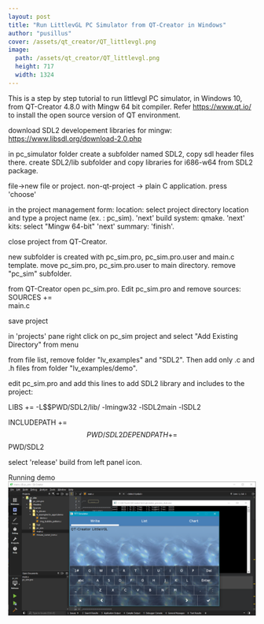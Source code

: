 ```yaml
---
layout: post
title: "Run LittlevGL PC Simulator from QT-Creator in Windows"
author: "pusillus"
cover: /assets/qt_creator/QT_littlevgl.png
image:
  path: /assets/qt_creator/QT_littlevgl.png
  height: 717
  width: 1324
---
```


This is a step by step tutorial to run littlevgl PC simulator, in Windows 10, from QT-Creator 4.8.0 with Mingw 64 bit compiler.
Refer https://www.qt.io/ to install the open source version of QT environment.


download SDL2 developement libraries for mingw:
https://www.libsdl.org/download-2.0.php

in pc_simulator folder create a subfolder named SDL2, copy sdl header files there.
create SDL2/lib subfolder and copy libraries for i686-w64 from SDL2 package.

file->new file or project.
non-qt-project -> plain C application. press 'choose'

in the project management form:
location: select project directory location and type a project name (ex. : pc_sim). 'next'
build system: qmake. 'next'
kits: select "Mingw 64-bit" 'next'
summary: 'finish'.

close project from QT-Creator.

new subfolder is created with pc_sim.pro, pc_sim.pro.user and main.c template.
move pc_sim.pro, pc_sim.pro.user to main directory. remove "pc_sim" subfolder.

from QT-Creator open pc_sim.pro. Edit pc_sim.pro and remove sources:
SOURCES += \
        main.c

save project

in 'projects' pane right click on pc_sim project and select "Add Existing Directory" from menu

from file list, remove folder "lv_examples" and "SDL2". Then add only .c and .h files from folder "lv_examples/demo".

edit pc_sim.pro and add this lines to add SDL2 library and includes to the project:


LIBS += -L$$PWD/SDL2/lib/ -lmingw32 -lSDL2main -lSDL2

INCLUDEPATH += $$PWD/SDL2
DEPENDPATH += $$PWD/SDL2

select 'release' build from left panel icon.

Running demo
![QT-Creator running LittlevGL demo in PC simulator](/assets/qt_creator/QT_littlevgl.png)

